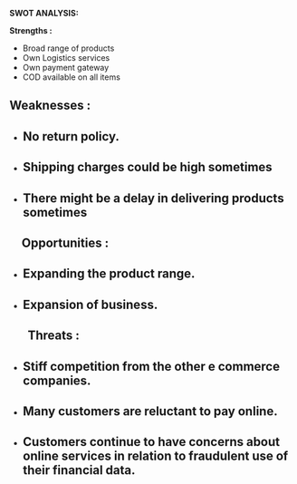 ﻿**SWOT ANALYSIS:**

**Strengths  :**

- Broad range of products
- Own Logistics services
- Own payment gateway
- COD available on all items

## **Weaknesses :**
- ## No return policy.
- ## Shipping charges could be high sometimes
- ## There might be a delay in delivering products sometimes
##
## `  `**Opportunities :**
- ## Expanding the product range.
- ## Expansion of business.
## 
## `   `**Threats  :**
- ## Stiff competition from the other e commerce companies.
- ## Many customers are reluctant to pay online.
- ## Customers continue to have concerns about online services in relation to fraudulent use of their financial data.
##
##




